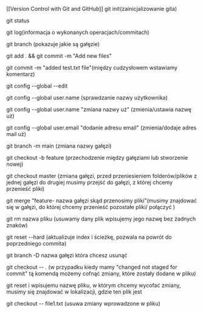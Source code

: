 
[[Version Control with Git and GitHub]]
git init(zainicjalizowanie gita)

git status

git log(informacja o wykonanych operacjach/commitach)

git branch (pokazuje jakie są gałęzie)

git add . && git commit -m "Add new files"

git commit -m "added test.txt file"(między cudzysłowem wstawiamy komentarz)

git config --global --edit

git config --global user.name (sprawdzanie nazwy użytkownika)

git config --global user.name "zmiana nazwy uż" (zmienia/ustawia nazwę uż)

git config --global user.email "dodanie adresu email" (zmienia/dodaje adres mail uż)

git branch -m main (zmiana nazwy gałęzi)

git checkout -b feature (przechodzenie między gałęziami lub stworzenie nowej)

git checkout master (zmiana gałęzi, przed przeniesieniem folderów/plików z jednej gałęzi do drugiej musimy przejść do gałęzi, z której chcemy przenieść pliki)

git merge "feature- nazwa gałęzi skąd przenosimy pliki"(musimy znajdować się w gałęzi, do której chcemy przenieść pozostałe pliki/ połączyć )

git rm nazwa pliku (usuwamy dany plik wpisujemy jego nazwę bez żadnych znaków)

git reset --hard (aktualizuje index i ścieżkę, pozwala na powrót do poprzedniego commita)

git branch -D nazwa gałęzi która chcesz usunąć

git checkout -- . (w przypadku kiedy mamy "changed not staged for  commit" tą komendą możemy cofnąć zmiany, które zostały dodane w pliku)

git reset i wpisujemu nazwę pliku, w którym chcemy wycofać zmiany, musimy się znajdować w lokalizacji, gdzie ten plik jest

git checkout -- file1.txt (usuwa zmiany wprowadzone w pliku)